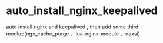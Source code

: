 # auto_install_nginx_keepalived
auto install nginx and keepalived , then add some third modlue(ngx_cache_purge 、lua-nginx-module 、naxsi). 
